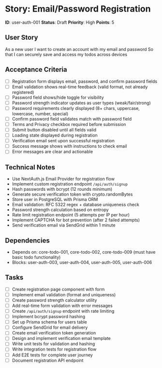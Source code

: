 # Story: Email/Password Registration

**ID**: user-auth-001
**Status**: Draft
**Priority**: High
**Points**: 5

## User Story
As a new user
I want to create an account with my email and password
So that I can securely save and access my todos across devices

## Acceptance Criteria
- [ ] Registration form displays email, password, and confirm password fields
- [ ] Email validation shows real-time feedback (valid format, not already registered)
- [ ] Password field shows/hide toggle for visibility
- [ ] Password strength indicator updates as user types (weak/fair/strong)
- [ ] Password requirements clearly displayed (8+ chars, uppercase, lowercase, number, special)
- [ ] Confirm password field validates match with password field
- [ ] Terms and Privacy checkbox required before submission
- [ ] Submit button disabled until all fields valid
- [ ] Loading state displayed during registration
- [ ] Verification email sent upon successful registration
- [ ] Success message shows with instructions to check email
- [ ] Error messages are clear and actionable

## Technical Notes
- Use NextAuth.js Email Provider for registration flow
- Implement custom registration endpoint `/api/auth/signup`
- Hash passwords with bcrypt (12 rounds minimum)
- Generate secure verification token with crypto.randomBytes
- Store user in PostgreSQL with Prisma ORM
- Email validation: RFC 5322 regex + database uniqueness check
- Password strength calculation based on entropy
- Rate limit registration endpoint (5 attempts per IP per hour)
- Implement CAPTCHA for bot prevention (after 2 failed attempts)
- Send verification email via SendGrid within 1 minute

## Dependencies
- Depends on: core-todo-001, core-todo-002, core-todo-009 (must have basic todo functionality)
- Blocks: user-auth-003, user-auth-004, user-auth-005, user-auth-006

## Tasks
- [ ] Create registration page component with form
- [ ] Implement email validation (format and uniqueness)
- [ ] Create password strength calculator utility
- [ ] Add real-time form validation with error messages
- [ ] Create `/api/auth/signup` endpoint with rate limiting
- [ ] Implement bcrypt password hashing
- [ ] Set up Prisma schema for users table
- [ ] Configure SendGrid for email delivery
- [ ] Create email verification token generation
- [ ] Design and implement verification email template
- [ ] Write unit tests for validation and hashing
- [ ] Write integration tests for registration flow
- [ ] Add E2E tests for complete user journey
- [ ] Document registration API endpoint